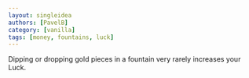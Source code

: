 ```yaml
---
layout: singleidea
authors: [PavelB]
category: [vanilla]
tags: [money, fountains, luck]
---
```

Dipping or dropping gold pieces in a fountain very rarely increases your Luck.
